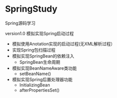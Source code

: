 # SpringStudy
Spring源码学习

version1.0 模拟实现Spring启动过程
- 模拟使用Anotation实现的启动过程(无XML解析过程）
- 实现Spring包扫描过程
- 模拟实现SpringBean的依赖注入
   - SpringBean生命周期
- 模拟实现BeanNameAware类功能
   - setBeanName()
- 模拟实现Spring后置处理器功能
   - InitializingBean
   - afterPropertiesSet()
